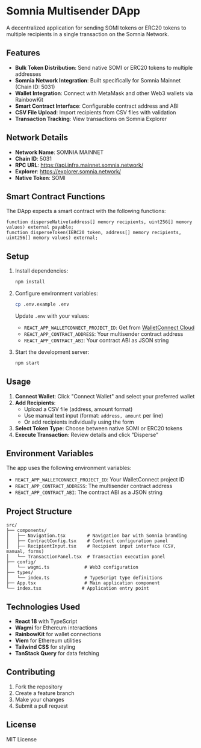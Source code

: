 # Somnia Multisender DApp

A decentralized application for sending SOMI tokens or ERC20 tokens to multiple recipients in a single transaction on the Somnia Network.

## Features

- **Bulk Token Distribution**: Send native SOMI or ERC20 tokens to multiple addresses
- **Somnia Network Integration**: Built specifically for Somnia Mainnet (Chain ID: 5031)
- **Wallet Integration**: Connect with MetaMask and other Web3 wallets via RainbowKit
- **Smart Contract Interface**: Configurable contract address and ABI
- **CSV File Upload**: Import recipients from CSV files with validation
- **Transaction Tracking**: View transactions on Somnia Explorer

## Network Details

- **Network Name**: SOMNIA MAINNET
- **Chain ID**: 5031
- **RPC URL**: https://api.infra.mainnet.somnia.network/
- **Explorer**: https://explorer.somnia.network/
- **Native Token**: SOMI

## Smart Contract Functions

The DApp expects a smart contract with the following functions:

```solidity
function disperseNative(address[] memory recipients, uint256[] memory values) external payable;
function disperseToken(IERC20 token, address[] memory recipients, uint256[] memory values) external;
```

## Setup

1. Install dependencies:
   ```bash
   npm install
   ```

2. Configure environment variables:
   ```bash
   cp .env.example .env
   ```

   Update `.env` with your values:
   - `REACT_APP_WALLETCONNECT_PROJECT_ID`: Get from [WalletConnect Cloud](https://cloud.walletconnect.com/)
   - `REACT_APP_CONTRACT_ADDRESS`: Your multisender contract address
   - `REACT_APP_CONTRACT_ABI`: Your contract ABI as JSON string

3. Start the development server:
   ```bash
   npm start
   ```

## Usage

1. **Connect Wallet**: Click "Connect Wallet" and select your preferred wallet
2. **Add Recipients**:
   - Upload a CSV file (address, amount format)
   - Use manual text input (format: `address, amount` per line)
   - Or add recipients individually using the form
3. **Select Token Type**: Choose between native SOMI or ERC20 tokens
4. **Execute Transaction**: Review details and click "Disperse"

## Environment Variables

The app uses the following environment variables:

- `REACT_APP_WALLETCONNECT_PROJECT_ID`: Your WalletConnect project ID
- `REACT_APP_CONTRACT_ADDRESS`: The multisender contract address
- `REACT_APP_CONTRACT_ABI`: The contract ABI as a JSON string

## Project Structure

```
src/
├── components/
│   ├── Navigation.tsx        # Navigation bar with Somnia branding
│   ├── ContractConfig.tsx    # Contract configuration panel
│   ├── RecipientInput.tsx    # Recipient input interface (CSV, manual, forms)
│   └── TransactionPanel.tsx  # Transaction execution panel
├── config/
│   └── wagmi.ts             # Web3 configuration
├── types/
│   └── index.ts             # TypeScript type definitions
├── App.tsx                  # Main application component
└── index.tsx               # Application entry point
```

## Technologies Used

- **React 18** with TypeScript
- **Wagmi** for Ethereum interactions
- **RainbowKit** for wallet connections
- **Viem** for Ethereum utilities
- **Tailwind CSS** for styling
- **TanStack Query** for data fetching

## Contributing

1. Fork the repository
2. Create a feature branch
3. Make your changes
4. Submit a pull request

## License

MIT License